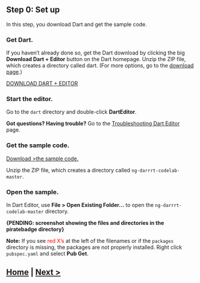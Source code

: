 ## Step 0: Set up

In this step, you download Dart and get the sample code.


### Get Dart.

If you haven’t already done so, get the Dart download
by clicking the big **Download Dart + Editor**
button on the Dart homepage.
Unzip the ZIP file, which creates a directory called dart.
(For more options, go to the
[download page](https://www.dartlang.org/tools/download.html).)

[DOWNLOAD DART + EDITOR](http://www.dartlang.org)


### Start the editor.

Go to the `dart` directory and double-click **DartEditor**.

**Got questions? Having trouble?** Go to the
[Troubleshooting Dart Editor](https://www.dartlang.org/tools/editor/troubleshoot.html) page.


###  Get the sample code.

[Download >the sample code.](https://github.com/shailen/ng-darrrt-codelab/archive/master.zip)

Unzip the ZIP file,
which creates a directory called `ng-darrrt-codelab-master`.

### Open the sample.

In Dart Editor, use **File > Open Existing Folder...**
to open the `ng-darrrt-codelab-master` directory.

**{PENDING: screenshot showing the files and directories in the piratebadge directory}**

**Note:**
If you see <span style="color:red">red X’s</span>
at the left of the filenames or if the `packages` directory is missing,
the packages are not properly installed.
Right click `pubspec.yaml` and select **Pub Get**.

## [Home](../README.md) | [Next >](step-1.md)
